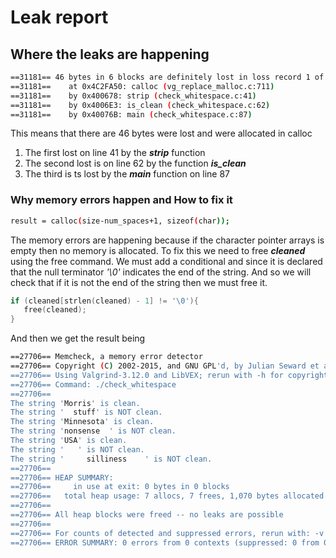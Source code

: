 # Leak report
## Where the leaks are happening

```bash
==31181== 46 bytes in 6 blocks are definitely lost in loss record 1 of 1
==31181==    at 0x4C2FA50: calloc (vg_replace_malloc.c:711)
==31181==    by 0x400678: strip (check_whitespace.c:41)
==31181==    by 0x4006E3: is_clean (check_whitespace.c:62)
==31181==    by 0x40076B: main (check_whitespace.c:87)
```

This means that there are 46 bytes were lost and were allocated in calloc
  1. The first lost on line 41 by the ***strip*** function
  2. The second lost is on line 62 by the function ***is_clean***
  3. The third is ts lost by the ***main*** function on line 87

### Why memory errors happen and How to fix it
```bash
result = calloc(size-num_spaces+1, sizeof(char));
```
The memory errors are happening because if the character pointer arrays is empty then no memory is allocated. To fix this we need to free ***cleaned*** using the free command. We must add a conditional and since it is declared that the null terminator _'\0'_ indicates the end of the string. And so we will check that if it is not the end of the string then we must free it.

```c
if (cleaned[strlen(cleaned) - 1] != '\0'){
   free(cleaned);
}
```
And then we get the result being

```bash
==27706== Memcheck, a memory error detector
==27706== Copyright (C) 2002-2015, and GNU GPL'd, by Julian Seward et al.
==27706== Using Valgrind-3.12.0 and LibVEX; rerun with -h for copyright info
==27706== Command: ./check_whitespace
==27706==
The string 'Morris' is clean.
The string '  stuff' is NOT clean.
The string 'Minnesota' is clean.
The string 'nonsense  ' is NOT clean.
The string 'USA' is clean.
The string '   ' is NOT clean.
The string '     silliness    ' is NOT clean.
==27706==
==27706== HEAP SUMMARY:
==27706==     in use at exit: 0 bytes in 0 blocks
==27706==   total heap usage: 7 allocs, 7 frees, 1,070 bytes allocated
==27706==
==27706== All heap blocks were freed -- no leaks are possible
==27706==
==27706== For counts of detected and suppressed errors, rerun with: -v
==27706== ERROR SUMMARY: 0 errors from 0 contexts (suppressed: 0 from 0)
```
